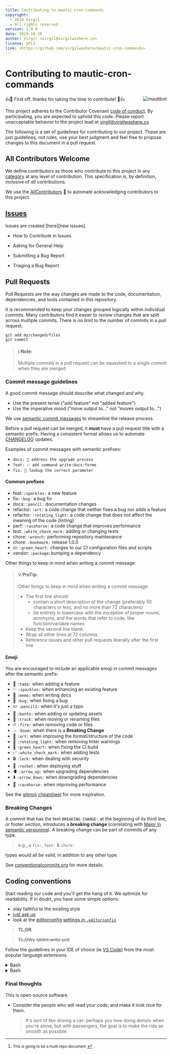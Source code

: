 ```yaml
---
title: Contributing to mautic-cron-commands
copyright:
  - 2019 Virgil
  - All rights reserved
version: 1.0.0
date: 2019-10-28
author: Virgil <virgil@virgilwashere.co>
license: GPL3
link: <https://github.com/virgilwashere/mautic-cron-commands>
---
```

# Contributing to mautic-cron-commands

<img alt="mautibot" align="right" src="https://cdn.jsdelivr.net/gh/virgilwashere/mautic-cron-commands/assets/mautibot32.png">

:+1::tada: First off, thanks for taking the time to contribute! :tada::+1:

This project adheres to the Contributor Covenant [code of conduct].
By participating, you are expected to uphold this code. Please report unacceptable behavior to the project lead at virgil@virgilwashere.co

The following is a set of guidelines for contributing to our project. These are just guidelines, not rules, use your best judgment and feel free to propose changes to this document in a pull request.

## All Contributors Welcome

We define contributors as those who contribute to this project in any [category][contrib-cat] at any level of contribution. This specification is, by definition, inclusive of _all_ contributions.

We use the [AllContributors][contrib-bot] :robot: to automate acknowledging contributors to this project.

[contrib-bot]: <https://allcontributors.org/docs/en/bot/usage#all-contributors-add>
[contrib-cat]: <https://allcontributors.org/docs/en/emoji-key>

## [Issues][issues]

Issues are created [here][new issues].

<!-- - [How to Contribute in Issues](https://electronjs.org/docs/development/issues#how-to-contribute-in-issues) -->
- How to Contribute in Issues
<!-- - [Asking for General Help](https://electronjs.org/docs/development/issues#asking-for-general-help) -->
- Asking for General Help
<!-- - [Submitting a Bug Report](https://electronjs.org/docs/development/issues#submitting-a-bug-report) -->
- Submitting a Bug Report
<!-- - [Triaging a Bug Report](https://electronjs.org/docs/development/issues#triaging-a-bug-report) -->
- Triaging a Bug Report
<!-- - [Resolving a Bug Report](https://electronjs.org/docs/development/issues#resolving-a-bug-report) -->

## Pull Requests

Pull Requests are the way changes are made to the code, documentation, dependencies, and tools contained in this repository.

It is recommended to keep your changes grouped logically within individual commits. Many contributors find it easier to review changes that are split across multiple commits. There is no limit to the number of commits in a pull request.

```console
git add my/changed/files
git commit
```

> #### :information_source: **Note:**
> Multiple commits in a pull request can be squashed to a single commit when they are merged

### Commit message guidelines

A good commit message should describe what changed and why.

- Use the present tense ("add feature" not "added feature")
- Use the imperative mood ("move output to..." not "moves output to...")

We use [semantic commit messages][conventional] to streamline the release process.

Before a pull request can be merged, it **must** have a pull request title with a semantic prefix.
Having a consistent format allows us to automate [CHANGELOG] updates.

Examples of commit messages with semantic prefixes:

- `docs: 📝 address the upgrade process`
- `feat: ✨ add command write:docs:forme`
- `fix: 🐛 lookup the correct parameter`

#### Common prefixes

- feat: `:sparkles:` a new feature
- fix: `:bug:` a bug fix
- docs: `:pencil:` documentation changes
- refactor: `:art:` a code change that neither fixes a bug nor adds a feature
- refactor: `:rotating_light:` a code change that does not affect the meaning of the code (linting)
- perf: `:racehorse:` a code change that improves performance
- test: `:white_check_mark:` adding or changing tests
- chore: `:wrench:` performing repository maintenance
- chore: `:bookmark:` release 1.0.0
- ci: `:green_heart:` changes to our CI configuration files and scripts
- vendor: `:package:`bumping a dependency

Other things to keep in mind when writing a commit message:

> #### :bulb: **ProTip:**
> Other things to keep in mind when writing a commit message:
>
> - The first line should:
>   - contain a short description of the change (preferably 50 characters or less, and no more than 72 characters)
>   - be entirely in lowercase with the exception of proper nouns, acronyms, and the words that refer to code, like function/variable names
> - Keep the second line blank.
> - Wrap all other lines at 72 columns.
> - Reference issues and other pull requests liberally after the first line
> <!-- - When only changing documentation, you can include `[ci skip]` in the commit title -->

#### Emoji

You are encouraged to include an applicable emoji in commit messages after the semantic prefix:

- 🎉 `:tada:` when adding a feature
- ✨ `:sparkles:` when enhancing an existing feature
- 📝 `:memo:` when writing docs
- 🐛 `:bug:` when fixing a bug
- ✏️ `:pencil2:` when it's just a typo
- 🍱 `:bento:` when adding or updating assets
- 🚚 `:truck:` when moving or renaming files
- 🔥 `:fire:` when removing code or files
- 💥 `:boom:` when there is a **Breaking Change**
- 🎨 `:art:` when improving the format/structure of the code
- 🚨 `:rotating_light:` when removing linter warnings
- 💚 `:green_heart:` when fixing the CI build
- ✅ `:white_check_mark:` when adding tests
- 🔒 `:lock:` when dealing with security
- 🚀 `:rocket:` when deploying stuff
- ⬆️ `:arrow_up:` when upgrading dependencies
- ⬇️ `:arrow_down:` when downgrading dependencies
- 🐎 `:racehorse:` when improving performance

See the [gitmoji] [cheatsheet][gitmoji] for more inspiration.

### Breaking Changes

A commit that has the text `BREAKING CHANGE:` at the beginning of its third line, or footer section, introduces a **breaking change** (correlating with [Major in semantic versioning][conventional]). A breaking change can be part of commits of any type.

> e.g., a `fix:`, `feat:` & `chore:`

types would all be valid, in addition to any other type.

See [conventionalcommits.org][conventional] for more details.

## Coding conventions

Start reading our code and you'll get the hang of it. We optimize for readability.
If in doubt, you have some simple options:

- stay faithful to the existing style
- [just ask us][new issue]
- look at the [editorconfig] [settings in `.editorconfig`][.editorconfig]

> **TL;DR**

>~~TL;DWy~~
>~~(didnt write yet)~~

Follow the guidelines in your IDE of choice (ie [VS Code][vscode]) from the most popular language extensions.

<details><summary>Bash</summary>

### PHP

[WIP][PHP vscode]

</details>

<details><summary>Bash</summary>

### Bash

What? Wait a sec!<!-- markdownlint-disable MD033 -->
<sup id="a1">[1](#f1)</sup>
<!-- markdownlint-enable MD033 -->

#### Error messages

##### `STDOUT` vs `STDERR`

> All error messages should go to STDERR.

This makes it easier to separate normal status from actual issues.

A function to print out error messages along with other status information is recommended.

```bash
error() {
printf '[%(%Y-%m-%dT%X)T]: %s\n' "$@" >&2
}

if ! do_something; then
error "Unable to do_something"
exit "${E_DID_NOTHING}"
fi
```

#### Comments

##### File Header

> Start each file with a description of its contents.

- Every file must have a top-level comment including a brief overview of its contents.
- A copyright notice and author information are optional.

Example:

```bash
#!/usr/bin/env bash
#-*- coding: utf-8 -*-
#
# Perform hot backups of Oracle databases.
```

##### Function Comments

> Any function that is not both obvious and short must be commented. Any function in a library must be commented regardless of length or complexity.

It should be possible for someone else to learn how to use your program or to use a function in your library by reading the comments (and self-help, if provided) without reading the code.

All function comments should contain:

- Description of the function
- Global variables used and modified
- Arguments accepted
- Returned values other than the default exit status of the last command run

##### Implementation Comments

> Comment tricky, non-obvious, interesting or important parts of your code.
This follows general coding comment practice.

> Don't comment everything.

- If there's a complex algorithm or you're doing something out of the ordinary, put a short comment in.
- If you paused to think about the implementation, while _**writing
  it**_, put a meaningful comment in for the next person.
- It might be you.

#### Indentation

> Indent two spaces. No tabs.

- We indent using two spaces (soft tabs). Whatever you do, don't use tabs.
- Use blank lines between blocks to improve readability.

#### Line Length and Long Strings

> We use a line length of 80 characters

- If you have to write strings that are longer than 80 characters, this should be done with a HERE document or an embedded newline if possible.
- Literal strings that have to be longer than 80 chars and can't sensibly be split are OK, but it's strongly preferred to find a way to make it shorter.

#### Loops

> Put `; do` and `; then` on the same line as the `while`, `for` or `if`.

</details>

### Final thoughts

This is open-source software.

- Consider the people who will read your code, and make it look nice for them.

  > It's sort of like driving a car: perhaps you love doing donuts when you're alone, but with passengers, the goal is to make the ride as smooth as possible.

<!-- - Also for the CDN, always use cwd-relative paths rather than root-relative paths in image URLs in any CSS. So instead of url('/assets/blah.gif'), use url('../assets/blah.gif'). -->

[repo]: </virgilwashere/mautic-cron-commands/>
[CHANGELOG]: <CHANGELOG.md>
[code of conduct]: <CODE_OF_CONDUCT.md>
[issues]: <issues>
[new issue]: <issues/new/choose>
[.editorconfig]: <.editorconfig>
[editorconfig]: <https://editorconfig.org>
[contrib-bot]: <https://allcontributors.org/docs/en/bot/usage#all-contributors-add>
[contrib-cat]: <https://allcontributors.org/docs/en/emoji-key>
[conventional]: <https://conventionalcommits.org/>
[gitmoji]: <https://gitmoji.carloscuesta.me/>
[vscode]: <https://code.visualstudio.com>
[PHP vscode]: <https://code.visualstudio.com/docs/languages/php>

---

<!-- markdownlint-disable MD033 -->
1. <small id="f1">This is going to be a multi repo document</small> [↩](#a1)
<!-- markdownlint-enable MD033 -->